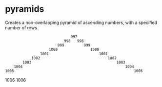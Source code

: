 # pyramids
Creates a non-overlapping pyramid of ascending numbers, with a specified number of rows.

                                  997
                               998   998
                            999         999
                        1000               1000
                    1001                       1001
                1002                               1002
            1003                                       1003
        1004                                               1004
    1005                                                       1005
1006                                                               1006

  
